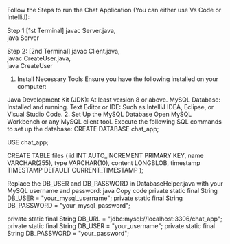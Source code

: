 Follow the Steps to run the Chat Application (You can either use Vs Code or IntelliJ):

Step 1:[1st Terminal]
javac Server.java,  
java Server  

Step 2: [2nd Terminal]
javac Client.java,  
javac CreateUser.java,  
java CreateUser  

1. Install Necessary Tools
Ensure you have the following installed on your computer:

Java Development Kit (JDK): At least version 8 or above.
MySQL Database: Installed and running.
Text Editor or IDE: Such as IntelliJ IDEA, Eclipse, or Visual Studio Code.
2. Set Up the MySQL Database
Open MySQL Workbench or any MySQL client tool.
Execute the following SQL commands to set up the database:
CREATE DATABASE chat_app;

USE chat_app;

CREATE TABLE files (
    id INT AUTO_INCREMENT PRIMARY KEY,
    name VARCHAR(255),
    type VARCHAR(10),
    content LONGBLOB,
    timestamp TIMESTAMP DEFAULT CURRENT_TIMESTAMP
);

Replace the DB_USER and DB_PASSWORD in DatabaseHelper.java with your MySQL username and password:
java
Copy code
private static final String DB_USER = "your_mysql_username";
private static final String DB_PASSWORD = "your_mysql_password";


private static final String DB_URL = "jdbc:mysql://localhost:3306/chat_app";
private static final String DB_USER = "your_username";
private static final String DB_PASSWORD = "your_password";
